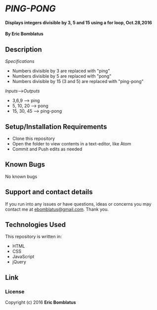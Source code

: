 # _PING-PONG_

#### Displays integers divisible by 3, 5 and 15 using a for loop, Oct.28,2016

#### **By Eric Bomblatus**

## Description

_Specifications_
* Numbers divisible by 3 are replaced with "ping"
* Numbers divisible by 5 are replaced with "pong"
* Numbers divisible by 15 (3 and 5) are replaced with "ping-pong"

_Inputs_-->_Outputs_
* 3,6,9 --> ping
* 5, 10, 20 --> pong
* 15, 30, 45 --> ping-pong

## Setup/Installation Requirements
* Clone this repository
* Open the folder to view contents in a text-editor, like Atom
* Commit and Push edits as needed

## Known Bugs

No known bugs

## Support and contact details

If you run into any issues or have questions, ideas or concerns you may contact me at ebomblatus@gmail.com. Thank you.

## Technologies Used

This repository is written in:

* HTML
* CSS
* JavaScript
* jQuery

## Link

### License

Copyright (c) 2016 **Eric Bomblatus**
